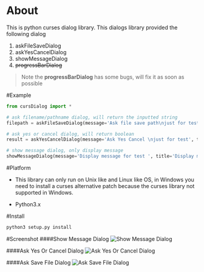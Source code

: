 About
=====
This is python curses dialog library.
This dialogs library provided the following dialog

1. askFileSaveDialog
2. askYesCancelDialog
3. showMessageDialog
4. ~~progressBarDialog~~

> Note the **progressBarDialog** has some bugs, will fix it as soon as possible

#Example
```python
from cursDialog import *

# ask filename/pathname dialog, will return the inputted string
filepath = askFileSaveDialog(message='Ask file save path\njust for test', title='Ask save file Dialog')

# ask yes or cancel dialog, will return boolean
result = askYesCancelDialog(message='Ask Yes Cancel \njust for test', title='Ask Yes Cancel Dialog', title_attr=curses.A_STANDOUT|curses.A_BOLD)

# show message dialog, only display message
showMessageDialog(message='Display message for test ', title='Display message ')
```

#Platform
- This library can only run on Unix like and Linux like OS, in Windows you need to install a curses alternative patch because the curses library not supported in Windows.

- Python3.x

#Install
```bash
python3 setup.py install
```

#Screenshot
####Show Message Dialog
<img src="https://raw.github.com/jacklam718/cursDialogs/master/screenshots/display-message-dialog.png" alt="Show Message Dialog">

####Ask Yes Or Cancel Dialog
<img src="https://raw.github.com/jacklam718/cursDialogs/master/screenshots/ask-yes-cancel-dialog.png" alt="Ask Yes Or Cancel Dialog">

####Ask Save File Dialog
<img src="https://raw.github.com/jacklam718/cursDialogs/master/screenshots/ask-save-dialog.png" alt="Ask Save File Dialog">
